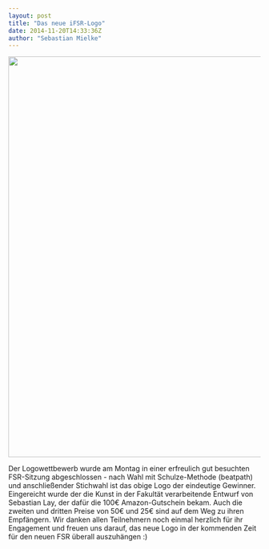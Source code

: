 ```yaml
---
layout: post
title: "Das neue iFSR-Logo"
date: 2014-11-20T14:33:36Z
author: "Sebastian Mielke"
---
```


<p>
<a href="/_detail/fsrlogo2014.png?id=start" class="media" title="fsrlogo2014.png"><img src="/_media/fsrlogo2014.png?w=800&amp;tok=893f33" class="media" alt="" width="800"></a>
</p>

<p>
Der Logowettbewerb wurde am Montag in einer erfreulich gut besuchten FSR-Sitzung abgeschlossen - nach Wahl mit Schulze-Methode (beatpath) und anschließender Stichwahl ist das obige Logo der eindeutige Gewinner. Eingereicht wurde der die Kunst in der Fakultät verarbeitende Entwurf von Sebastian Lay, der dafür die 100€ Amazon-Gutschein bekam. Auch die zweiten und dritten Preise von 50€ und 25€ sind auf dem Weg zu ihren Empfängern.
Wir danken allen Teilnehmern noch einmal herzlich für ihr Engagement und freuen uns darauf, das neue Logo in der kommenden Zeit für den neuen FSR überall auszuhängen :)
</p>
